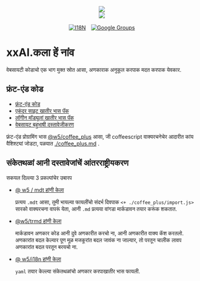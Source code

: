 <p align="center"><a href="https://xxai.art"><img src="https://cdn.jsdelivr.net/gh/xxai-art/doc/logo.svg"/></a><br/><a href="https://xxai.art"><img src="https://cdn.jsdelivr.net/gh/xxai-art/doc/xxai.svg"/></a></p><p align="center"><a href="https://github.com/xxai-art/doc#readme"><img alt="I18N" src="https://cdn.jsdelivr.net/gh/wactax/img/t.svg"/></a>　<a href="https://groups.google.com/u/0/g/xxai-art"><img alt="Google Groups" src="https://cdn.jsdelivr.net/gh/wactax/img/g-groups.svg"/></a></p>

# xxAI.कला हें नांव

वेबसायटी कोडाचो एक भाग मुक्त स्रोत आसा, अणकाराक अनुकूल करपाक मदत करपाक येवकार.

## फ्रंट-एंड कोड

* [फ्रंट-एंड कोड](https://github.com/xxai-art/web)
* [एकंदर साइट खातीर भास पॅक](https://github.com/xxai-art/web/tree/main/i18n)
* [लॉगीन मॉड्यूलां खातीर भास पॅक](https://github.com/wacpkg/user/tree/main/ui.i18n)
* [वेबसायट बहुभाषी दस्तावेजीकरण](https://github.com/xxai-doc)

फ्रंट-एंड प्रोग्रामिंग भास [@w5/coffee_plus](http://npmjs.com/@w5/coffee_plus) आसा, जी coffeescript वाक्यरचनेचेर आदारीत कांय वैशिश्ट्यां जोडटा, पळयात [./coffee_plus.md](./coffee_plus.md) .

## संकेतथळां आनी दस्तावेजांचें आंतरराष्ट्रीयकरण

सकयल दिल्ल्या 3 प्रकल्पांचेर उबारप

* [@ w5 / mdt हांणी केला](https://www.npmjs.com/package/@w5/mdt)

  प्रत्यय `.mdt` आसा, तुमी भायल्या फायलींचो संदर्भ दिवपाक `<+ ./coffee_plus/import.js>` सारको वाक्यरचना वापरूं येता, आनी `.md` प्रत्यया वांगडा मार्कडावन तयार करूंक शकतात.

* [@w5/trmd हांणी केला](https://www.npmjs.com/package/@w5/trmd)

  मार्कडावन अणकार कोड आनी दुवे अणकारीत करचो ना, आनी अणकारीत वाक्य कॅश करतलो. अणकारांत बदल केल्यार पूण मूळ मजकूरांत बदल जावंक ना जाल्यार, तो परतून चालीक लावप अणकारांत बदल परतून बरयचो ना.

* [@ w5/i18n हांणी केला](https://www.npmjs.com/package/@w5/i18n)

  `yaml` तयार केल्ल्या संकेतथळांचो अणकार करपाखातीर भास फायली.
